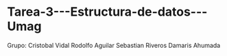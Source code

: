 # Tarea-3---Estructura-de-datos---Umag


Grupo: 
Cristobal Vidal
Rodolfo Aguilar
Sebastian Riveros
Damaris Ahumada
